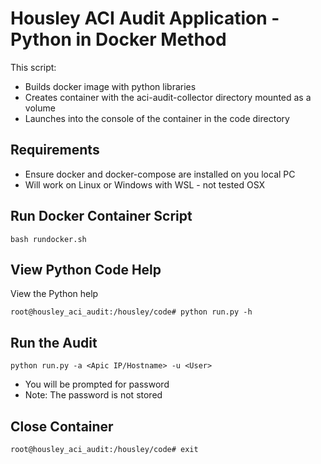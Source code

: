 # Housley ACI Audit Application - Python in Docker Method #
This script:
- Builds docker image with python libraries
- Creates container with the aci-audit-collector directory mounted as a volume
- Launches into the console of the container in the code directory


## Requirements ##
- Ensure docker and docker-compose are installed on you local PC
- Will work on Linux or Windows with WSL - not tested OSX

## Run Docker Container Script ##
```
bash rundocker.sh
```

## View Python Code Help ##
View the Python help
```
root@housley_aci_audit:/housley/code# python run.py -h
```



## Run the Audit ##
```
python run.py -a <Apic IP/Hostname> -u <User>
```
- You will be prompted for password
- Note: The password is not stored



## Close Container ##
```
root@housley_aci_audit:/housley/code# exit
```
